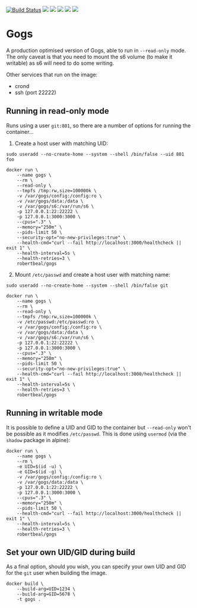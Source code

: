 [![Build Status](https://travis-ci.org/robertbeal/docker-gogs.svg?branch=master)](https://travis-ci.org/robertbeal/gogs)
[![](https://images.microbadger.com/badges/image/robertbeal/gogs.svg)](https://microbadger.com/images/robertbeal/gogs "Get your own image badge on microbadger.com")
[![](https://images.microbadger.com/badges/version/robertbeal/gogs.svg)](https://microbadger.com/images/robertbeal/gogs "Get your own version badge on microbadger.com")
[![](https://img.shields.io/docker/pulls/robertbeal/gogs.svg)](https://hub.docker.com/r/robertbeal/gogs/)
[![](https://img.shields.io/docker/stars/robertbeal/gogs.svg)](https://hub.docker.com/r/robertbeal/gogs/)
[![](https://img.shields.io/docker/automated/robertbeal/gogs.svg)](https://hub.docker.com/r/robertbeal/gogs/)

# Gogs

A production optimised version of Gogs, able to run in `--read-only` mode. The only caveat is that you need to mount the s6 volume (to make it writable) as s6 will need to do some writing.

Other services that run on the image:

* crond
* ssh (port 22222)

## Running in read-only mode

Runs using a user `git:801`, so there are a number of options for running the container...

1. Create a host user with matching UID:

`sudo useradd --no-create-home --system --shell /bin/false --uid 801 foo`

```
docker run \
    --name gogs \
    --rm \
    --read-only \
    --tmpfs /tmp:rw,size=100000k \
    -v /var/gogs/config:/config:ro \
    -v /var/gogs/data:/data \
    -v /var/gogs/s6:/var/run/s6 \
    -p 127.0.0.1:22:22222 \
    -p 127.0.0.1:3000:3000 \
    --cpus=".3" \
    --memory="250m" \
    --pids-limit 50 \
    --security-opt="no-new-privileges:true" \
    --health-cmd="curl --fail http://localhost:3000/healthcheck || exit 1" \
    --health-interval=5s \
    --health-retries=3 \
    robertbeal/gogs
```

2. Mount `/etc/passwd`  and create a host user with matching name:

`sudo useradd --no-create-home --system --shell /bin/false git`

```
docker run \
    --name gogs \
    --rm \
    --read-only \
    --tmpfs /tmp:rw,size=100000k \
    -v /etc/passwd:/etc/passwd:ro \
    -v /var/gogs/config:/config:ro \
    -v /var/gogs/data:/data \
    -v /var/gogs/s6:/var/run/s6 \
    -p 127.0.0.1:22:22222 \
    -p 127.0.0.1:3000:3000 \
    --cpus=".3" \
    --memory="250m" \
    --pids-limit 50 \
    --security-opt="no-new-privileges:true" \
    --health-cmd="curl --fail http://localhost:3000/healthcheck || exit 1" \
    --health-interval=5s \
    --health-retries=3 \
    robertbeal/gogs
```

## Running in writable mode

It is possible to define a UID and GID to the container but `--read-only` won't be possible as it modifies `/etc/passwd`. This is done using `usermod` (via the `shadow` package in alpine):

```
docker run \
    --name gogs \
    --rm \
    -e UID=$(id -u) \
    -e GID=$(id -g) \
    -v /var/gogs/config:/config:ro \
    -v /var/gogs/data:/data \
    -p 127.0.0.1:22:22222 \
    -p 127.0.0.1:3000:3000 \
    --cpus=".3" \
    --memory="250m" \
    --pids-limit 50 \
    --health-cmd="curl --fail http://localhost:3000/healthcheck || exit 1" \
    --health-interval=5s \
    --health-retries=3 \
    robertbeal/gogs
```

## Set your own UID/GID during build

As a final option, should you wish, you can specify your own UID and GID for the `git` user when building the image.

```
docker build \
    --build-arg=UID=1234 \
    --build-arg=GID=5678 \
    -t gogs .
```
